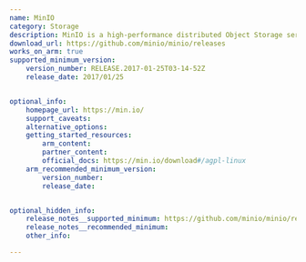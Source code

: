 ```yaml
---
name: MinIO
category: Storage
description: MinIO is a high-performance distributed Object Storage server, which is designed for large-scale private cloud infrastructure.
download_url: https://github.com/minio/minio/releases
works_on_arm: true
supported_minimum_version:
    version_number: RELEASE.2017-01-25T03-14-52Z
    release_date: 2017/01/25


optional_info:
    homepage_url: https://min.io/
    support_caveats:
    alternative_options:
    getting_started_resources:
        arm_content:
        partner_content:
        official_docs: https://min.io/download#/agpl-linux
    arm_recommended_minimum_version:
        version_number:
        release_date:


optional_hidden_info:
    release_notes__supported_minimum: https://github.com/minio/minio/releases/tag/RELEASE.2017-01-25T03-14-52Z
    release_notes__recommended_minimum:
    other_info:

---
```


